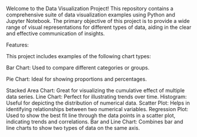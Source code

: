 Welcome to the Data Visualization Project! This repository contains a comprehensive suite of data visualization examples using Python and Jupyter Notebook. The primary objective of this project is to provide a wide range of visual representations for different types of data, aiding in the clear and effective communication of insights.

Features:

This project includes examples of the following chart types:

Bar Chart: Used to compare different categories or groups.

Pie Chart: Ideal for showing proportions and percentages.

Stacked Area Chart: Great for visualizing the cumulative effect of multiple data series.
Line Chart: Perfect for illustrating trends over time.
Histogram: Useful for depicting the distribution of numerical data.
Scatter Plot: Helps in identifying relationships between two numerical variables.
Regression Plot: Used to show the best fit line through the data points in a scatter plot, indicating trends and correlations.
Bar and Line Chart: Combines bar and line charts to show two types of data on the same axis.
